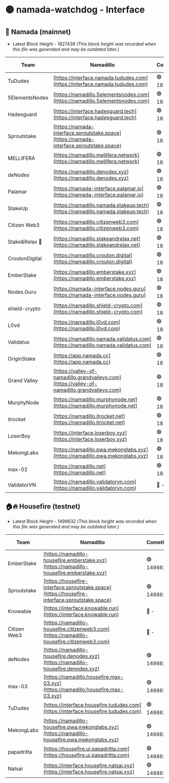 # 🟡 namada-watchdog - Interface

## 🚀 Namada (mainnet)
- Latest Block Height - 1827439 *(This block height was recorded when this file was generated and may be outdated later.)*

| Team | Namadillo | CometBFT | Indexer | MASP Indexer |
|-|-|-|-|-|
| TuDudes | [https://interface.namada.tududes.com](https://interface.namada.tududes.com) | 🟢 1827409 | 🟢 1827409 | 🟢 1827409 |
| 5ElementsNodes | [https://namadillo.5elementsnodes.com](https://namadillo.5elementsnodes.com) | 🟢 1827410 | 🟢 1827410 | 🟢 1827410 |
| Hadesguard | [https://interface.hadesguard.tech](https://interface.hadesguard.tech) | 🟢 1827411 | 🟢 1827410 | 🟢 1827411 |
| Sproutstake | [https://namada-interface.sproutstake.space](https://namada-interface.sproutstake.space) | 🟢 1827411 | 🟢 1827411 | 🟢 1827411 |
| MELLIFERA | [https://namadillo.mellifera.network](https://namadillo.mellifera.network) | 🟢 1827413 | 🟢 1827412 | 🟢 1827412 |
| deNodes | [https://namadillo.denodes.xyz](https://namadillo.denodes.xyz) | 🟢 1827413 | 🟢 1827413 | 🟢 1827413 |
| Palamar | [https://namada-interface.palamar.io](https://namada-interface.palamar.io) | 🟢 1827414 | 🟢 1827414 | 🟢 1827414 |
| StakeUp | [https://namadillo.namada.stakeup.tech](https://namadillo.namada.stakeup.tech) | 🟢 1827415 | 🟢 1827415 | 🟢 1827415 |
| Citizen Web3 | [https://namadillo.citizenweb3.com](https://namadillo.citizenweb3.com) | 🟢 1827416 | 🟢 1827416 | 🔴 - |
| Stake&Relax 🦥 | [https://namadillo.stakeandrelax.net](https://namadillo.stakeandrelax.net) | 🟢 1827419 | 🟢 1827419 | 🟢 1827419 |
| CroutonDigital | [https://namadillo.crouton.digital](https://namadillo.crouton.digital) | 🟢 1827420 | 🔴 1338918 | 🟢 1827420 |
| EmberStake | [https://namadillo.emberstake.xyz](https://namadillo.emberstake.xyz) | 🟢 1827421 | 🟢 1827421 | 🟢 1827421 |
| Nodes.Guru | [https://namada-interface.nodes.guru](https://namada-interface.nodes.guru) | 🟢 1827422 | 🟢 1827422 | 🟢 1827422 |
| shield-crypto | [https://namadillo.shield-crypto.com](https://namadillo.shield-crypto.com) | 🟢 1827423 | 🟢 1827422 | 🟢 1827423 |
| L0vd | [https://namadillo.l0vd.com](https://namadillo.l0vd.com) | 🟢 1827424 | 🟢 1827423 | 🟢 1827424 |
| Validatus | [https://namadillo.namada.validatus.com](https://namadillo.namada.validatus.com) | 🟢 1827425 | 🔴 - | 🔴 - |
| OriginStake | [https://app.namada.cc](https://app.namada.cc) | 🟢 1827433 | 🟢 1827433 | 🟢 1827433 |
| Grand Valley | [https://valley-of-namadillo.grandvalleys.com](https://valley-of-namadillo.grandvalleys.com) | 🟢 1827434 | 🟢 1827434 | 🟢 1827434 |
| MurphyNode | [https://namadillo.murphynode.net](https://namadillo.murphynode.net) | 🟢 1827435 | 🟢 1827435 | 🔴 - |
| itrocket | [https://namadillo.itrocket.net](https://namadillo.itrocket.net) | 🟢 1827436 | 🟢 1827436 | 🔴 1687505 |
| LoserBoy | [https://interface.loserboy.xyz](https://interface.loserboy.xyz) | 🟢 1827437 | 🟢 1827437 | 🔴 - |
| MekongLabs | [https://namadillo.pwa.mekonglabs.xyz](https://namadillo.pwa.mekonglabs.xyz) | 🟢 1827438 | 🟢 1827438 | 🟢 1827438 |
| max-02 | [https://namadillo.net](https://namadillo.net) | 🟢 1827439 | 🟢 1827439 | 🟢 1827439 |
| ValidatorVN | [https://namadillo.validatorvn.com](https://namadillo.validatorvn.com) | 🔴 - | 🔴 - | 🔴 - |

## 🏠🔥 Housefire (testnet)
- Latest Block Height - 1498632 *(This block height was recorded when this file was generated and may be outdated later.)*

| Team | Namadillo | CometBFT | Indexer | MASP Indexer |
|-|-|-|-|-|
| EmberStake | [https://namadillo-housefire.emberstake.xyz](https://namadillo-housefire.emberstake.xyz) | 🟢 1498622 | 🟢 1498622 | 🟢 1498622 |
| Sproutstake | [https://housefire-interface.sproutstake.space](https://housefire-interface.sproutstake.space) | 🟢 1498623 | 🟢 1498623 | 🟢 1498623 |
| Knowable | [https://interface.knowable.run](https://interface.knowable.run) | 🔴 - | 🔴 - | 🔴 - |
| Citizen Web3 | [https://namadillo-housefire.citizenweb3.com](https://namadillo-housefire.citizenweb3.com) | 🔴 - | 🔴 - | 🔴 - |
| deNodes | [https://namadillo-housefire.denodes.xyz](https://namadillo-housefire.denodes.xyz) | 🟢 1498627 | 🟢 1498627 | 🟢 1498627 |
| max-03 | [https://namadillo.housefire.max-03.xyz](https://namadillo.housefire.max-03.xyz) | 🟢 1498628 | 🔴 1490130 | 🔴 1490099 |
| TuDudes | [https://interface.housefire.tududes.com](https://interface.housefire.tududes.com) | 🟢 1498628 | 🟢 1498628 | 🟢 1498628 |
| MekongLabs | [https://namadillo-housefire.pwa.mekonglabs.xyz](https://namadillo-housefire.pwa.mekonglabs.xyz) | 🟢 1498629 | 🟢 1498629 | 🟢 1498629 |
| papadritta | [https://housefire.ui.papadritta.com](https://housefire.ui.papadritta.com) | 🟢 1498629 | 🔴 - | 🔴 1490099 |
| Natsai | [https://interface.housefire.natsai.xyz](https://interface.housefire.natsai.xyz) | 🟢 1498632 | 🟢 1498632 | 🟢 1498632 |

